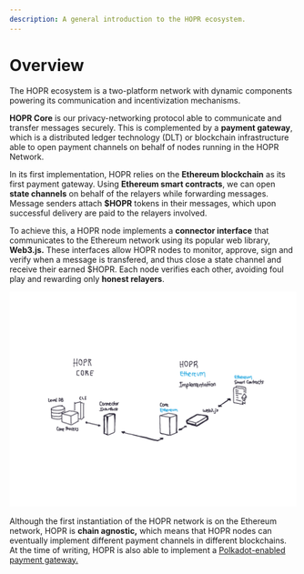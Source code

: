 ```yaml
---
description: A general introduction to the HOPR ecosystem.
---
```


# Overview

The HOPR ecosystem is a two-platform network with dynamic components powering its communication and incentivization mechanisms. 

**HOPR Core** is our privacy-networking protocol able to communicate and transfer messages securely. This is complemented by a **payment gateway**, which is a distributed ledger technology \(DLT\) or blockchain infrastructure able to open payment channels on behalf of nodes running in the HOPR Network.

In its first implementation, HOPR relies on the **Ethereum blockchain** as its first payment gateway. Using **Ethereum smart contracts**, we can open **state channels** on behalf of the relayers while forwarding messages. Message senders attach **$HOPR** tokens in their messages, which upon successful delivery are paid to the relayers involved.

To achieve this, a HOPR node implements a **connector interface** that communicates to the Ethereum network using its popular web library, **Web3.js.** These interfaces allow HOPR nodes to monitor, approve, sign and verify when a message is transfered, and thus close a state channel and receive their earned $HOPR. Each node verifies each other, avoiding foul play and rewarding only **honest relayers**.

![](../.gitbook/assets/paper.bloc.8-2.png)

Although the first instantiation of the HOPR network is on the Ethereum network, HOPR is **chain agnostic,** which means that HOPR nodes can eventually implement different payment channels in different blockchains. At the time of writing, HOPR is also able to implement a [Polkadot-enabled payment gateway.](https://github.com/hoprnet/hopr-polkadot)

